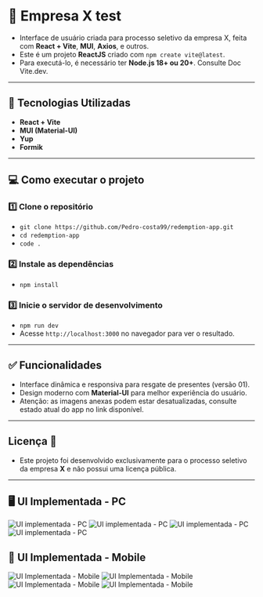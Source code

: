 # 🚀 Empresa X test

- Interface de usuário criada para processo seletivo da empresa X, feita com **React + Vite**, **MUI**, **Axios**, e outros.
- Este é um projeto **ReactJS** criado com `npm create vite@latest`.
- Para executá-lo, é necessário ter **Node.js 18+ ou 20+**. Consulte Doc Vite.dev.

---

## 🚀 Tecnologias Utilizadas

- **React + Vite**
- **MUI (Material-UI)**
- **Yup**
- **Formik**

---

## 💻 Como executar o projeto

### 1️⃣ Clone o repositório

- `git clone https://github.com/Pedro-costa99/redemption-app.git`
- `cd redemption-app`
- `code .`

### 2️⃣ Instale as dependências

- `npm install`

### 3️⃣ Inicie o servidor de desenvolvimento

- `npm run dev`
- Acesse `http://localhost:3000` no navegador para ver o resultado.

---

## ✅ Funcionalidades

- Interface dinâmica e responsiva para resgate de presentes (versão 01).
- Design moderno com **Material-UI** para melhor experiência do usuário.
- Atenção: as imagens anexas podem estar desatualizadas, consulte estado atual do app no link disponível.

---

## Licença 📜

- Este projeto foi desenvolvido exclusivamente para o processo seletivo da empresa **X** e não possui uma licença pública.

---

## 🖥️ UI Implementada - PC

![UI implementada - PC](public/images/pc_01.png)
![UI implementada - PC](public/images/pc_02.png)
![UI implementada - PC](public/images/pc_03.png)
![UI implementada - PC](public/images/pc_04.png)

## 📱 UI Implementada - Mobile

![UI Implementada - Mobile](public/images/mobile_01.png)
![UI Implementada - Mobile](public/images/mobile_02.png)
![UI Implementada - Mobile](public/images/mobile_03.png)
![UI Implementada - Mobile](public/images/mobile_04.png)

